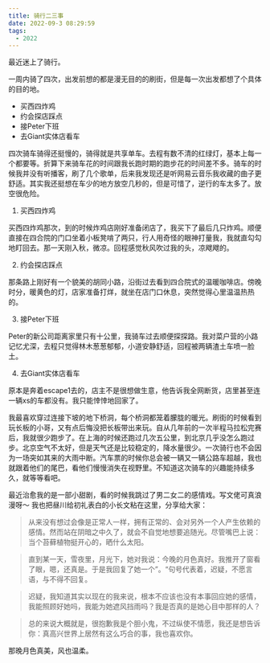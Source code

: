 ```yaml
---
title: 骑行二三事
date: 2022-09-3 08:29:59
tags:
  - 2022
---
```


最近迷上了骑行。

一周内骑了四次，出发前想的都是漫无目的的刷街，但是每一次出发都想了个具体的目的地。

- 买西四炸鸡
- 约会探店踩点
- 接Peter下班
- 去Giant实体店看车

四次骑车骑得还挺慢的，骑得就是共享单车。去程有数不清的红绿灯，基本上每一个都要等。折算下来骑车花的时间跟我长跑时期的跑步花的时间差不多。骑车的时候我并没有听播客，刷了几个歌单，后来我发现还是听网易云音乐我收藏的曲子更舒适。其实我还挺想在车少的地方放空几秒的，但是可惜了，逆行的车太多了。放空很危险。

1. 买西四炸鸡

买西四炸鸡那次，到的时候炸鸡店刚好准备闭店了，我买下了最后几只炸鸡。顺便直接在四合院的门口坐着小板凳啃了两只，行人用奇怪的眼神打量我，我就直勾勾地盯回去。那一天刚入秋，微凉。回程感觉秋风吹过我的头，凉飕飕的。

2. 约会探店踩点

那条路上刚好有一个貌美的胡同小路，沿街过去看到四合院式的温暖咖啡店。傍晚时分，暖黄色的灯，店家准备打烊，就坐在店门口休息，突然觉得心里温温热热的。

3. 接Peter下班

Peter的新公司距离家里只有十公里，我骑车过去顺便探探路。我对菜户营的小路记忆尤深，去程只觉得林木葱葱郁郁，小道安静舒适，回程被两辆渣土车喷一脸土。

4. 去Giant实体店看车

原本是奔着escape1去的，店主不是很想做生意，他告诉我全网断货，店里甚至连一辆xs的车都没有。我只能悻悻地回家了。

我最喜欢穿过连接下坡的地下桥洞，每个桥洞都笼着朦胧的暖光。刷街的时候看到玩长板的小哥，又有点后悔没把长板带出来玩。自从几年前的一次半程马拉松完赛后，我就很少跑步了。在上海的时候还跑过几次五公里，到北京几乎没怎么跑过步。北京空气不太好，但是天气还是比较稳定的，降水量很少。一次骑行也不会因为一场突如其来的大雨中断。汽车票的时候你总会被一辆又一辆公路车超越，我也就跟着他们的尾巴，看他们慢慢消失在视野里。不知道这次骑车的兴趣能持续多久，就等等看吧。

最近治愈我的是一部小甜剧，看的时候我跳过了男二女二的感情戏。写文佬可真浪漫呀～ 我也把昼川给初礼表白的小长文粘在这里，分享给大家：

> 从来没有想过会像是正常人一样，拥有正常的、会对另外一个人产生依赖的感情。然而站在阴暗之中久了，就会不自觉地想要追随光。尽管嘴巴上说：当个苔藓植物挺开心的，晒什么太阳。
 
> 直到某一天，雪夜里，月光下，她对我说：今晚的月色真好。我推开了窗看了眼，嗯，还真是。于是我回复了她一个”。“句号代表着，迟疑，不愿言语，与不得不回复。

> 迟疑，我知道其实以现在的我来说，根本不应该也没有本事回应她的感情，我能照顾好她吗，我能为她遮风挡雨吗？我是否真的是她心目中那样的人？

> 总的来说大概就是，很抱歉我是个胆小鬼，不过纵使不情愿，我还是想告诉你：真高兴世界上居然有这么巧合的事，我也喜欢你。


那晚月色真美，风也温柔。